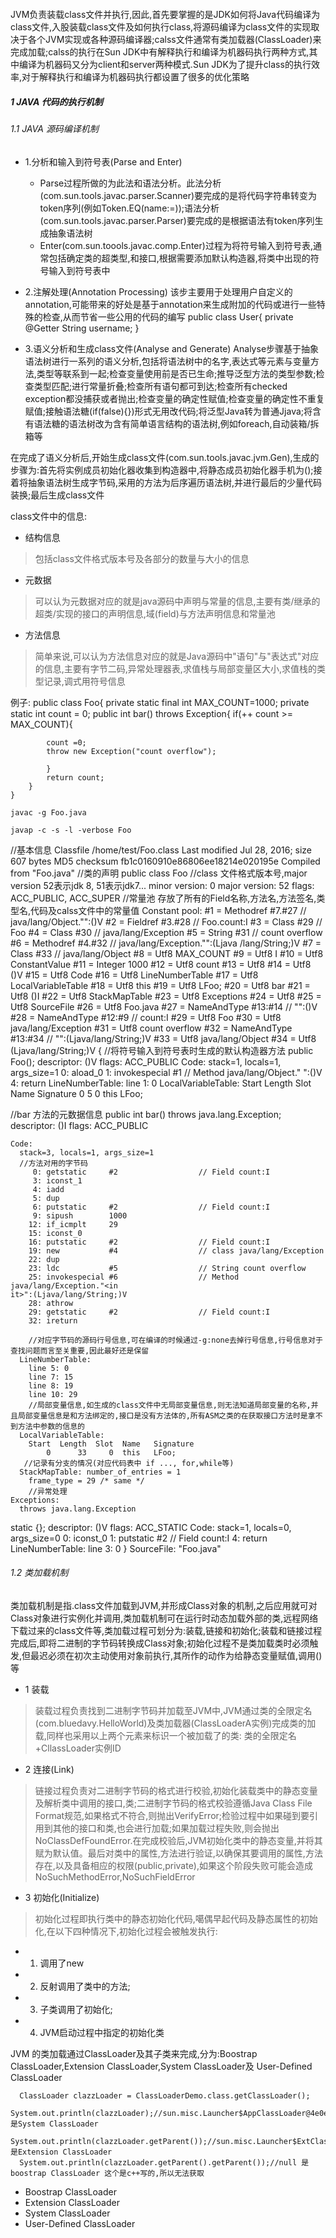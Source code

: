 ![]()

JVM负责装载class文件并执行,因此,首先要掌握的是JDK如何将Java代码编译为class文件,入股装载class文件及如何执行class,将源码编译为class文件的实现取决于各个JVM实现或各种源码编译器;calss文件通常有类加载器(ClassLoader)来完成加载;calss的执行在Sun JDK中有解释执行和编译为机器码执行两种方式,其中编译为机器码又分为client和server两种模式.Sun JDK为了提升class的执行效率,对于解释执行和编译为机器码执行都设置了很多的优化策略
![]()

##### 1 JAVA 代码的执行机制	
###### 1.1 JAVA 源码编译机制
+ 1.分析和输入到符号表(Parse and Enter)
	+ Parse过程所做的为此法和语法分析。此法分析(com.sun.tools.javac.parser.Scanner)要完成的是将代码字符串转变为token序列(例如Token.EQ(name:=));语法分析(com.sun.tools.javac.parser.Parser)要完成的是根据语法有token序列生成抽象语法树
	+ Enter(com.sun.toools.javac.comp.Enter)过程为将符号输入到符号表,通常包括确定类的超类型,和接口,根据需要添加默认构造器,将类中出现的符号输入到符号表中

+ 2.注解处理(Annotation Processing)
	该步主要用于处理用户自定义的annotation,可能带来的好处是基于annotation来生成附加的代码或进行一些特殊的检查,从而节省一些公用的代码的编写
		public class User{
			private @Getter String username; 
	}

+ 3.语义分析和生成class文件(Analyse and Generate)
	Analyse步骤基于抽象语法树进行一系列的语义分析,包括将语法树中的名字,表达式等元素与变量方法,类型等联系到一起;检查变量使用前是否已生命;推导泛型方法的类型参数;检查类型匹配;进行常量折叠;检查所有语句都可到达;检查所有checked exception都没捕获或者抛出;检查变量的确定性赋值;检查变量的确定性不重复赋值;接触语法糖(if(false){})形式无用改代码;将泛型Java转为普通Jjava;将含有语法糖的语法树改为含有简单语言结构的语法树,例如foreach,自动装箱/拆箱等

在完成了语义分析后,开始生成class文件(com.sun.tools.javac.jvm.Gen),生成的步骤为:首先将实例成员初始化器收集到构造器中,将静态成员初始化器手机为<lient>();接着将抽象语法树生成字节码,采用的方法为后序遍历语法树,并进行最后的少量代码装换;最后生成class文件

class文件中的信息:
+ 结构信息
> 包括class文件格式版本号及各部分的数量与大小的信息
+ 元数据
> 可以认为元数据对应的就是java源码中声明与常量的信息,主要有类/继承的超类/实现的接口的声明信息,域(field)与方法声明信息和常量池
+ 方法信息
> 简单来说,可以认为方法信息对应的就是Java源码中"语句"与"表达式"对应的信息,主要有字节二码,异常处理器表,求值栈与局部变量区大小,求值栈的类型记录,调式用符号信息

例子:
	public class Foo{
		private static final int MAX_COUNT=1000;
		private static int  count = 0;
		public int bar() throws Exception{
			if(++ count >= MAX_COUNT){

			count =0;
			throw new Exception("count overflow");
			
			}
			return count;
		}
	}

	javac -g Foo.java

	javap -c -s -l -verbose Foo
//基本信息
Classfile /home/test/Foo.class
  Last modified Jul 28, 2016; size 607 bytes
  MD5 checksum fb1c0160910e86806ee18214e020195e
  Compiled from "Foo.java"
//类的声明
public class Foo
	//class 文件格式版本号,major version 52表示jdk 8, 51表示jdk7...
  minor version: 0
  major version: 52
  flags: ACC_PUBLIC, ACC_SUPER
  //常量池 存放了所有的Field名称,方法名,方法签名,类型名,代码及calss文件中的常量值
Constant pool:
   #1 = Methodref          #7.#27         // java/lang/Object."<init>":()V
   #2 = Fieldref           #3.#28         // Foo.count:I
   #3 = Class              #29            // Foo
   #4 = Class              #30            // java/lang/Exception
   #5 = String             #31            // count overflow
   #6 = Methodref          #4.#32         // java/lang/Exception."<init>":(Ljava                                                    /lang/String;)V
   #7 = Class              #33            // java/lang/Object
   #8 = Utf8               MAX_COUNT
   #9 = Utf8               I
  #10 = Utf8               ConstantValue
  #11 = Integer            1000
  #12 = Utf8               count
  #13 = Utf8               <init>
  #14 = Utf8               ()V
  #15 = Utf8               Code
  #16 = Utf8               LineNumberTable
  #17 = Utf8               LocalVariableTable
  #18 = Utf8               this
  #19 = Utf8               LFoo;
  #20 = Utf8               bar
  #21 = Utf8               ()I
  #22 = Utf8               StackMapTable
  #23 = Utf8               Exceptions
  #24 = Utf8               <clinit>
  #25 = Utf8               SourceFile
  #26 = Utf8               Foo.java
  #27 = NameAndType        #13:#14        // "<init>":()V
  #28 = NameAndType        #12:#9         // count:I
  #29 = Utf8               Foo
  #30 = Utf8               java/lang/Exception
  #31 = Utf8               count overflow
  #32 = NameAndType        #13:#34        // "<init>":(Ljava/lang/String;)V
  #33 = Utf8               java/lang/Object
  #34 = Utf8               (Ljava/lang/String;)V
{
	//将符号输入到符号表时生成的默认构造器方法
  public Foo();
    descriptor: ()V
    flags: ACC_PUBLIC
    Code:
      stack=1, locals=1, args_size=1
         0: aload_0
         1: invokespecial #1                  // Method java/lang/Object."<init>                                                    ":()V
         4: return
      LineNumberTable:
        line 1: 0
      LocalVariableTable:
        Start  Length  Slot  Name   Signature
            0       5     0  this   LFoo;

//bar 方法的元数据信息
  public int bar() throws java.lang.Exception;
    descriptor: ()I
    flags: ACC_PUBLIC

    Code:
      stack=3, locals=1, args_size=1
      //方法对用的字节码
         0: getstatic     #2                  // Field count:I
         3: iconst_1
         4: iadd
         5: dup
         6: putstatic     #2                  // Field count:I
         9: sipush        1000
        12: if_icmplt     29
        15: iconst_0
        16: putstatic     #2                  // Field count:I
        19: new           #4                  // class java/lang/Exception
        22: dup
        23: ldc           #5                  // String count overflow
        25: invokespecial #6                  // Method java/lang/Exception."<in                                                    it>":(Ljava/lang/String;)V
        28: athrow
        29: getstatic     #2                  // Field count:I
        32: ireturn

        //对应字节码的源码行号信息,可在编译的时候通过-g:none去掉行号信息,行号信息对于查找问题而言至关重要,因此最好还是保留
      LineNumberTable:
        line 5: 0
        line 7: 15
        line 8: 19
        line 10: 29
        //局部变量信息,如生成的class文件中无局部变量信息,则无法知道局部变量的名称,并且局部变量信息是和方法绑定的,接口是没有方法体的,所有ASM之类的在获取接口方法时是拿不到方法中参数的信息的
      LocalVariableTable:
        Start  Length  Slot  Name   Signature
            0      33     0  this   LFoo;
       //记录有分支的情况(对应代码表中 if ..., for,while等)
      StackMapTable: number_of_entries = 1
        frame_type = 29 /* same */
        //异常处理
    Exceptions:
      throws java.lang.Exception
  static {};
    descriptor: ()V
    flags: ACC_STATIC
    Code:
      stack=1, locals=0, args_size=0
         0: iconst_0
         1: putstatic     #2                  // Field count:I
         4: return
      LineNumberTable:
        line 3: 0
}
SourceFile: "Foo.java"

###### 1.2 类加载机制
类加载机制是指.class文件加载到JVM,并形成Class对象的机制,之后应用就可对Class对象进行实例化并调用,类加载机制可在运行时动态加载外部的类,远程网络下载过来的class文件等,类加载过程可划分为:装载,链接和初始化;装载和链接过程完成后,即将二进制的字节码转换成Class对象;初始化过程不是类加载类时必须触发,但最迟必须在初次主动使用对象前执行,其所作的动作为给静态变量赋值,调用<clinit>()等
+ 1 装载
> 装载过程负责找到二进制字节码并加载至JVM中,JVM通过类的全限定名(com.bluedavy.HelloWorld)及类加载器(ClassLoaderA实例)完成类的加载,同样也采用以上两个元素来标识一个被加载了的类: 类的全限定名+CllassLoader实例ID

+ 2 连接(Link)
> 链接过程负责对二进制字节码的格式进行校验,初始化装载类中的静态变量及解析类中调用的接口,类;二进制字节码的格式校验遵循Java Class File Format规范,如果格式不符合,则抛出VerifyError;检验过程中如果碰到要引用到其他的接口和类,也会进行加载;如果加载过程失败,则会抛出NoClassDefFoundError.在完成校验后,JVM初始化类中的静态变量,并将其赋为默认值。最后对类中的属性,方法进行验证,以确保其要调用的属性,方法存在,以及具备相应的权限(public,private),如果这个阶段失败可能会造成NoSuchMethodError,NoSuchFieldError

+ 3 初始化(Initialize)
> 初始化过程即执行类中的静态初始化代码,噶偶早起代码及静态属性的初始化,在以下四种情况下,初始化过程会被触发执行:
  - 1) 调用了new
  - 2) 反射调用了类中的方法;
  - 3) 子类调用了初始化;
  - 4) JVM启动过程中指定的初始化类

JVM 的类加载通过ClassLoader及其子类来完成,分为:Boostrap ClassLoader,Extension ClassLoader,System ClassLoader及 User-Defined ClassLoader
![]()

      ClassLoader clazzLoader = ClassLoaderDemo.class.getClassLoader();
      System.out.println(clazzLoader);//sun.misc.Launcher$AppClassLoader@4e0e2f2a 是System ClassLoader
      System.out.println(clazzLoader.getParent());//sun.misc.Launcher$ExtClassLoader@2a139a55 是Extension ClassLoader
      System.out.println(clazzLoader.getParent().getParent());//null 是boostrap ClassLoader 这个是c++写的,所以无法获取

+ Boostrap ClassLoader
+ Extension ClassLoader
+ System ClassLoader
+ User-Defined ClassLoader